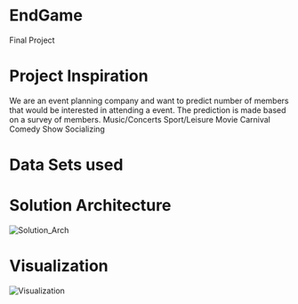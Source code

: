 # EndGame
Final Project

# Project Inspiration
We are an event planning company and want to predict number of members that would be interested in attending a event. The prediction is made based on a survey of members.
Music/Concerts
Sport/Leisure
Movie
Carnival
Comedy Show
Socializing


# Data Sets used

# Solution Architecture
![Solution_Arch](Images/Solution_Arch.jpg)


# Visualization
![Visualization](Images/Visualization.jpg)
